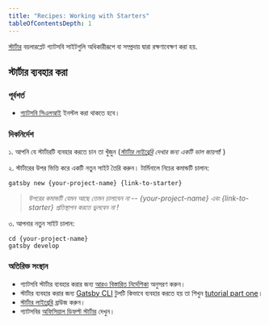 ```yaml
---
title: "Recipes: Working with Starters"
tableOfContentsDepth: 1
---
```


[স্টার্টার](/docs/starters/) বয়লারপ্লেট গ্যাটসবি সাইটগুলি অধিকারীরূপে বা সম্প্রদায় দ্বারা রক্ষণাবেক্ষণ করা হয়.

## স্টার্টার ব্যবহার করা

### পূর্বশর্ত

- [গ্যাটসবি সিএলআই](/docs/gatsby-cli) ইনস্টল করা থাকতে হবে।

### দিকনির্দেশ

১. আপনি যে স্টার্টারটি ব্যবহার করতে চান তা খুঁজুন (_[স্টার্টার লাইব্রেরি](/starters/?v=2) দেখার জন্য একটি ভাল জায়গা!_ )

২. স্টার্টারের উপর ভিত্তি করে একটি নতুন সাইট তৈরি করুন। টার্মিনালে নিচের কমান্ডটি চালান:

```shell
gatsby new {your-project-name} {link-to-starter}
```

> _উপরের কমান্ডটি যেমন আছে তেমন চালাবেন না -- {your-project-name} এবং {link-to-starter} প্রতিস্থাপন করতে ভুলবেন না !_

৩. আপনার নতুন সাইট চালান:

```shell
cd {your-project-name}
gatsby develop
```

### অতিরিক্ত সংস্থান

- গ্যাটসবি স্টার্টার ব্যবহার করার জন্য [আরও বিস্তারিত নির্দেশিকা](/docs/starters/) অনুসরণ করুন।
- স্টার্টার ব্যবহার করার জন্য [Gatsby CLI](/docs/gatsby-cli) টুলটি কিভাবে ব্যবহার করতে হয় তা শিখুন [tutorial part one](/tutorial/part-one/#using-gatsby-starters)।
- [স্টার্টার লাইব্রেরি](/starters/?v=2) ব্রাউজ করুন।
- গ্যাটসবির [অফিসিয়াল ডিফল্ট স্টার্টার](https://github.com/gatsbyjs/gatsby-starter-default) দেখুন।
